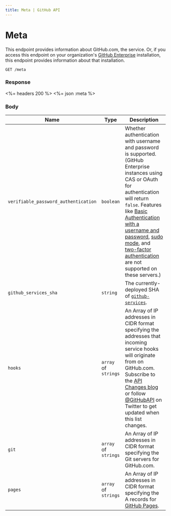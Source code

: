 ```yaml
---
title: Meta | GitHub API
---
```


# Meta

This endpoint provides information about GitHub.com, the service.
Or, if you access this endpoint on your organization's [GitHub Enterprise](https://enterprise.github.com/) installation, this endpoint provides information about that installation.

    GET /meta

### Response

<%= headers 200 %>
<%= json :meta %>

### Body

Name | Type | Description
-----|------|--------------
`verifiable_password_authentication`|`boolean` | Whether authentication with username and password is supported. (GitHub Enterprise instances using CAS or OAuth for authentication will return `false`. Features like [Basic Authentication with a username and password](/v3/auth/#via-username-and-password), [sudo mode](https://help.github.com/articles/sudo-mode), and [two-factor authentication](https://help.github.com/articles/about-two-factor-authentication) are not supported on these servers.)
`github_services_sha` | `string` | The currently-deployed SHA of [`github-services`](https://github.com/github/github-services).
`hooks`|`array` of `strings` | An Array of IP addresses in CIDR format specifying the addresses that incoming service hooks will originate from on GitHub.com.  Subscribe to the [API Changes blog](https://developer.github.com/changes/) or follow [@GitHubAPI](https://twitter.com/GitHubAPI) on Twitter to get updated when this list changes.
`git`|`array` of `strings` | An Array of IP addresses in CIDR format specifying the Git servers for GitHub.com.
`pages`|`array` of `strings` | An Array of IP addresses in CIDR format specifying the A records for [GitHub Pages](https://pages.github.com/).
